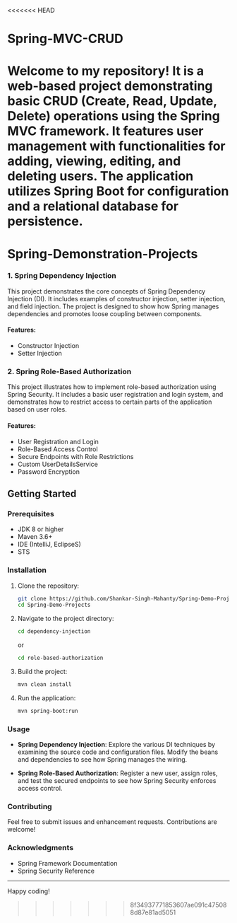 <<<<<<< HEAD
# Spring-MVC-CRUD
Welcome to my repository! It is a web-based project demonstrating basic CRUD (Create, Read, Update, Delete) operations using the Spring MVC framework. It features user management with functionalities for adding, viewing, editing, and deleting users. The application utilizes Spring Boot for configuration and a relational database for persistence.
=======
# Spring-Demonstration-Projects

### 1. Spring Dependency Injection

This project demonstrates the core concepts of Spring Dependency Injection (DI). It includes examples of constructor injection, setter injection, and field injection. The project is designed to show how Spring manages dependencies and promotes loose coupling between components.

#### Features:
- Constructor Injection
- Setter Injection

### 2. Spring Role-Based Authorization

This project illustrates how to implement role-based authorization using Spring Security. It includes a basic user registration and login system, and demonstrates how to restrict access to certain parts of the application based on user roles.

#### Features:
- User Registration and Login
- Role-Based Access Control
- Secure Endpoints with Role Restrictions
- Custom UserDetailsService
- Password Encryption

## Getting Started

### Prerequisites

- JDK 8 or higher
- Maven 3.6+
- IDE (IntelliJ, EclipseS)
- STS

### Installation

1. Clone the repository:
   ```bash
   git clone https://github.com/Shankar-Singh-Mahanty/Spring-Demo-Projects.git
   cd Spring-Demo-Projects
   ```

2. Navigate to the project directory:
   ```bash
   cd dependency-injection
   ```
   or
   ```bash
   cd role-based-authorization
   ```

3. Build the project:
   ```bash
   mvn clean install
   ```

4. Run the application:
   ```bash
   mvn spring-boot:run
   ```

### Usage

- **Spring Dependency Injection**: Explore the various DI techniques by examining the source code and configuration files. Modify the beans and dependencies to see how Spring manages the wiring.

- **Spring Role-Based Authorization**: Register a new user, assign roles, and test the secured endpoints to see how Spring Security enforces access control.

### Contributing

Feel free to submit issues and enhancement requests. Contributions are welcome!

### Acknowledgments

- Spring Framework Documentation
- Spring Security Reference

---

Happy coding!
>>>>>>> 8f34937771853607ae091c475088d87e81ad5051
